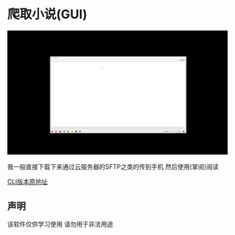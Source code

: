 # 爬取小说(GUI)

<img src="./images/demo.gif">

我一般直接下载下来通过云服务器的SFTP之类的传到手机 然后使用(掌阅)阅读

[CLI版本原地址](https://github.com/cmacckk/novelCrawl)
## 声明
该软件仅供学习使用 请勿用于非法用途
